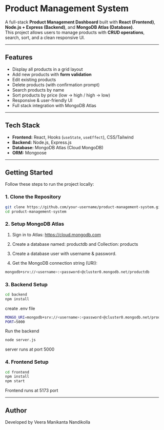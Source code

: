 # Product Management System

A full-stack **Product Management Dashboard** built with **React (Frontend)**, **Node.js + Express (Backend)**, and **MongoDB Atlas (Database)**.  
This project allows users to manage products with **CRUD operations**, search, sort, and a clean responsive UI.

---

##  Features

-  Display all products in a grid layout
-  Add new products with **form validation**
-  Edit existing products
- Delete products (with confirmation prompt)
- Search products by name
- Sort products by price (low → high / high → low)
- Responsive & user-friendly UI
- Full stack integration with MongoDB Atlas

---


##  Tech Stack

- **Frontend:** React, Hooks (`useState`, `useEffect`), CSS/Tailwind
- **Backend:** Node.js, Express.js
- **Database:** MongoDB Atlas (Cloud MongoDB)
- **ORM:** Mongoose

---

## Getting Started

Follow these steps to run the project locally:

### 1. Clone the Repository
```bash
git clone https://github.com/your-username/product-management-system.git
cd product-management-system
```
### 2. Setup MongoDB Atlas

1. Sign in to Atlas: https://cloud.mongodb.com
  
2. Create a database named: productdb and Collection: products
   
3. Create a database user with username & password.

4. Get the MongoDB connection string (URI):
```bash
mongodb+srv://<username>:<password>@cluster0.mongodb.net/productdb
```
### 3. Backend Setup
```bash
cd backend
npm install
```
create .env file 
```bash
MONGO_URI=mongodb+srv://<username>:<password>@cluster0.mongodb.net/productdb
PORT=5000
```
Run the backend 
```bash
node server.js
```
server runs at port 5000
### 4. Frontend Setup
```bash
cd frontend
npm install
npm start
```
Frontend runs at 5173 port

---
## Author
Developed by Veera Manikanta Nandikolla
